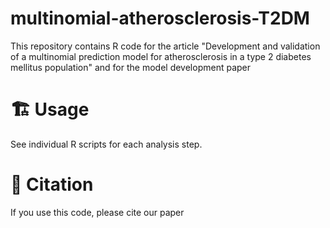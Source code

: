 # multinomial-atherosclerosis-T2DM
This repository contains R code for the article "Development and validation of a multinomial prediction model for atherosclerosis in a type 2 diabetes mellitus population" and for the model development paper

# 🏗️ Usage
See individual R scripts for each analysis step.

# 📝 Citation
If you use this code, please cite our paper
